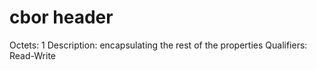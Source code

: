 # cbor header

Octets: 1
Description: encapsulating the rest of the properties
Qualifiers: Read-Write
